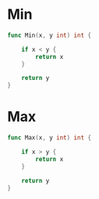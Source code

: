 # Min

```go
func Min(x, y int) int {

	if x < y {
		return x
	}

	return y
}
```


# Max 

```go
func Max(x, y int) int {

	if x > y {
		return x
	}

	return y
}
```
